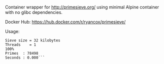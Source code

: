 
Container wrapper for http://primesieve.org/ using minimal Alpine container with no glibc dependencies. 

Docker Hub: https://hub.docker.com/r/ryancox/primesieve/

Usage:

```$ docker run -it ryancox/primesieve:5.6.0 1e6
Sieve size = 32 kilobytes
Threads    = 1
100%
Primes  : 78498
Seconds : 0.000```

